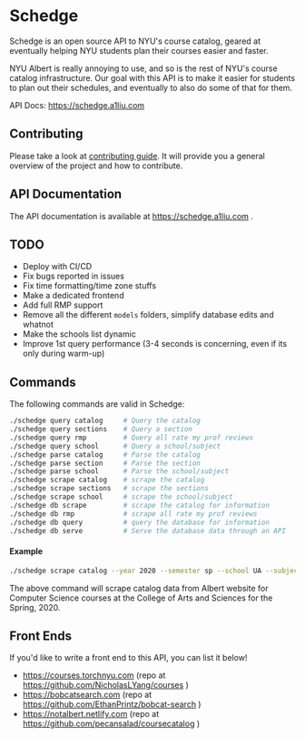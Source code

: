 # Schedge
Schedge is an open source API to NYU's course catalog, geared at eventually helping
NYU students plan their courses easier and faster.

NYU Albert is really annoying to use, and so is the rest of NYU's course catalog
infrastructure. Our goal with this API is to make it easier for students to plan
out their schedules, and eventually to also do some of that for them.

API Docs: https://schedge.a1liu.com

## Contributing
Please take a look at [contributing guide](docs/CONTRIBUTING.md). It will provide
you a general overview of the project and how to contribute.

## API Documentation
The API documentation is available at https://schedge.a1liu.com .

## TODO
- Deploy with CI/CD
- Fix bugs reported in issues
- Fix time formatting/time zone stuffs
- Make a dedicated frontend
- Add full RMP support
- Remove all the different `models` folders, simplify database edits and whatnot
- Make the schools list dynamic
- Improve 1st query performance (3-4 seconds is concerning, even if its only during
  warm-up)

## Commands
The following commands are valid in Schedge:

```sh
./schedge query catalog     # Query the catalog
./schedge query sections    # Query a section
./schedge query rmp         # Query all rate my prof reviews
./schedge query school      # Query a school/subject
./schedge parse catalog     # Parse the catalog
./schedge parse section     # Parse the section
./schedge parse school      # Parse the school/subject
./schedge scrape catalog    # scrape the catalog
./schedge scrape sections   # scrape the sections
./schedge scrape school     # scrape the school/subject
./schedge db scrape         # scrape the catalog for information
./schedge db rmp            # scrape all rate my prof reviews
./schedge db query          # query the database for information
./schedge db serve          # Serve the database data through an API
```

#### Example
```sh
./schedge scrape catalog --year 2020 --semester sp --school UA --subject CSCI
```
The above command will scrape catalog data from Albert website for Computer Science courses at the
College of Arts and Sciences for the Spring, 2020.

## Front Ends
If you'd like to write a front end to this API, you can list it below!

- https://courses.torchnyu.com (repo at https://github.com/NicholasLYang/courses )
- https://bobcatsearch.com (repo at https://github.com/EthanPrintz/bobcat-search )
- https://notalbert.netlify.com (repo at https://github.com/pecansalad/coursecatalog )
